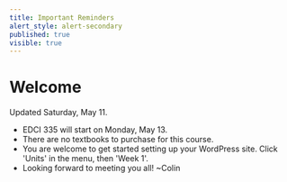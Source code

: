 ```yaml
---
title: Important Reminders
alert_style: alert-secondary
published: true
visible: true
---
```


# Welcome
Updated Saturday, May 11.

- EDCI 335 will start on Monday, May 13.
- There are no textbooks to purchase for this course.
- You are welcome to get started setting up your WordPress site. Click 'Units' in the menu, then 'Week 1'.
- Looking forward to meeting you all!
~Colin

